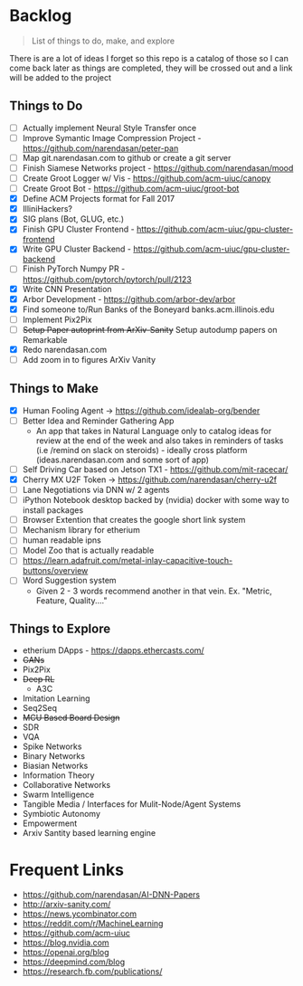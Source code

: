 # Backlog
> List of things to do, make, and explore

There is are a lot of ideas I forget so this repo is a catalog of those so I can come back later as things are completed, they will be crossed out and a link will be added to the project

## Things to Do

- [ ] Actually implement Neural Style Transfer once
- [ ] Improve Symantic Image Compression Project - https://github.com/narendasan/peter-pan
- [ ] Map git.narendasan.com to github or create a git server
- [ ] Finish Siamese Networks project - https://github.com/narendasan/mood
- [ ] Create Groot Logger w/ Vis - https://github.com/acm-uiuc/canopy
- [ ] Create Groot Bot - https://github.com/acm-uiuc/groot-bot
- [X] Define ACM Projects format for Fall 2017 
- [X] IlliniHackers?
- [X] SIG plans (Bot, GLUG, etc.)
- [X] Finish GPU Cluster Frontend - https://github.com/acm-uiuc/gpu-cluster-frontend
- [X] Write GPU Cluster Backend - https://github.com/acm-uiuc/gpu-cluster-backend
- [ ] Finish PyTorch Numpy PR - https://github.com/pytorch/pytorch/pull/2123
- [X] Write CNN Presentation
- [X] Arbor Development - https://github.com/arbor-dev/arbor
- [X] Find someone to/Run Banks of the Boneyard banks.acm.illinois.edu
- [ ] Implement Pix2Pix
- [ ] ~~Setup Paper autoprint from ArXiv-Sanity~~ Setup autodump papers on Remarkable
- [X] Redo narendasan.com
- [ ] Add zoom in to figures ArXiv Vanity

## Things to Make

- [X] Human Fooling Agent -> https://github.com/idealab-org/bender
- [ ] Better Idea and Reminder Gathering App
  * An app that takes in Natural Language only to catalog ideas for review at the end of the week and also takes in reminders of tasks (i.e /remind on slack on steroids) - ideally cross platform (ideas.narendasan.com and some sort of app)
- [ ] Self Driving Car based on Jetson TX1 <SIGBot Project> - https://github.com/mit-racecar/ 
- [X] Cherry MX U2F Token -> https://github.com/narendasan/cherry-u2f
- [ ] Lane Negotiations via DNN w/ 2 agents
- [ ] iPython Notebook desktop backed by (nvidia) docker with some way to install packages
- [ ] Browser Extention that creates the google short link system
- [ ] Mechanism library for etherium
- [ ] human readable ipns
- [ ] Model Zoo that is actually readable 
- [ ] https://learn.adafruit.com/metal-inlay-capacitive-touch-buttons/overview
- [ ] Word Suggestion system 
  - Given 2 - 3 words recommend another in that vein. Ex. "Metric, Feature, Quality...." 

## Things to Explore

- etherium  DApps - https://dapps.ethercasts.com/
- ~~GANs~~
- Pix2Pix
- ~~Deep RL~~
  - A3C
- Imitation Learning
- Seq2Seq
- ~~MCU Based Board Design~~
- SDR
- VQA
- Spike Networks
- Binary Networks 
- Biasian Networks 
- Information Theory
- Collaborative Networks 
- Swarm Intelligence 
- Tangible Media / Interfaces for Mulit-Node/Agent Systems
- Symbiotic Autonomy
- Empowerment
- Arxiv Santity based learning engine

# Frequent Links
- https://github.com/narendasan/AI-DNN-Papers
- http://arxiv-sanity.com/
- https://news.ycombinator.com
- https://reddit.com/r/MachineLearning
- https://github.com/acm-uiuc
- https://blog.nvidia.com
- https://openai.org/blog
- https://deepmind.com/blog
- https://research.fb.com/publications/

